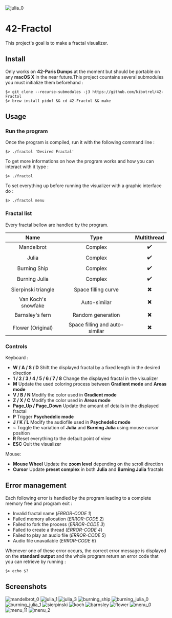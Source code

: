 ![julia_0](/screenshots/julia_0.png)
# 42-Fractol

This project's goal is to make a fractal visualizer.

## Install

Only works on **42-Paris Dumps** at the moment but should be portable on any **macOS X** in the near future.This project countains several submodules you must initialize them beforehand :

```shell
$> git clone --recurse-submodules -j3 https://github.com/kibotrel/42-Fractol
$> brew install pidof && cd 42-Fractol && make
```

## Usage
### Run the program

Once the program is compiled, run it with the following command line :
```shell
$> ./fractol 'Desired Fractal'
```
To get more informations on how the program works and how you can interact with it type :
```shell
$> ./fractol
```
To set everything up before running the visualizer with a graphic interface do :
```shell
$> ./fractol menu
```

### Fractal list

Every fractal bellow are handled by the program.

Name | Type | Multithread
:---: | :---: | :---:
Mandelbrot | Complex | :heavy_check_mark:
Julia | Complex | :heavy_check_mark:
Burning Ship | Complex | :heavy_check_mark:
Burning Julia | Complex | :heavy_check_mark:
Sierpinski triangle | Space filling curve | :heavy_multiplication_x:
Van Koch's snowfake | Auto-similar | :heavy_multiplication_x:
Barnsley's fern | Random generation | :heavy_multiplication_x:
Flower (Original) | Space filling and auto-similar | :heavy_multiplication_x:

### Controls

Keyboard :
* **W / A / S / D** Shift the displayed fractal by a fixed length in the desired direction
* **1 / 2 / 3 / 4 / 5 / 6 / 7 / 8** Change the displayed fractal in the visualizer
* **M** Update the used coloring process between **Gradient mode** and **Areas mode**
* **V / B / N** Modify the color used in **Gradient mode**
* **Z / X / C** Modify the color used in **Areas mode**
* **Page_Up / Page_Down** Update the amount of details in the displayed fractal
* **P** Trigger **Psychedelic mode**
* **J / K / L** Modify the audiofile used in **Psychedelic mode**
* **~** Toggle the variation of **Julia** and **Burning Julia** using mouse cursor position
* **R** Reset everything to the default point of view
* **ESC** Quit the visualizer

Mouse:
* **Mouse Wheel** Update the **zoom level** depending on the scroll direction
* **Cursor** Update **preset complex** in both **Julia** and **Burning Julia** fractals

## Error management

Each following error is handled by the program leading to a complete memory free and program exit :
* Invalid fractal name (*ERROR-CODE 1*)
* Failed memory allocation (*ERROR-CODE 2*)
* Failed to fork the process (*ERROR-CODE 3*)
* Failed to create a thread (*ERROR-CODE 4*)
* Failed to play an audio file (*ERROR-CODE 5*)
* Audio file unavailable (*ERROR-CODE 6*)

Whenever one of these error occurs, the correct error message is displayed on the **standard output** and the whole program return an error code that you can retrieve by running :
```shell
$> echo $?
```

## Screenshots
![mandelbrot_0](/screenshots/mandelbrot_0.png)
![julia_1](/screenshots/julia_1.png)
![julia_3](/screenshots/julia_3.png)
![burning_ship](/screenshots/burning_ship.png)
![burning_julia_0](/screenshots/burning_julia_0.png)
![burning_julia_1](/screenshots/burning_julia_1.png)
![sierpinski](/screenshots/sierpinski.png)
![koch](/screenshots/koch.png)
![barnsley](/screenshots/barnsley.png)
![flower](/screenshots/flower.png)
![menu_0](/screenshots/menu_0.png)
![menu_11](/screenshots/menu_1.png)
![menu_2](/screenshots/menu_2.png)

